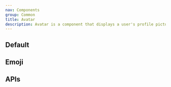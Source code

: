 ```yaml
---
nav: Components
group: Common
title: Avatar
description: Avatar is a component that displays a user's profile picture or initials. It can be customized with props like size, shape, background color, and image source. If no image source is provided, it will display the user's initials. This component is typically used in user profile pages, comment sections, or messaging applications.
---
```


## Default

<code src="./demos/index.tsx" center></code>

## Emoji

<code src="./demos/Emoji.tsx" center></code>

## APIs

<API></API>
